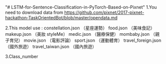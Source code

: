 
"# LSTM-for-Sentence-Classification-in-PyTorch-Based-on-Pixnet" 
1.You need to download data from https://github.com/pixnet/2017-pixnet-hackathon-TaskOrientedBot/blob/master/opendata.md

2.This model use :
constellation.json （星座運勢）
food.json （美味食記）
makeup.json （美妝 styleMe）
medic.json （醫療保健）
mombaby.json （親子育兒）
movie.json （電影評論）
sport.json （運動體育）
travel_foreign.json （國外旅遊）
travel_taiwan.json （國內旅遊）

3.Class_number 
